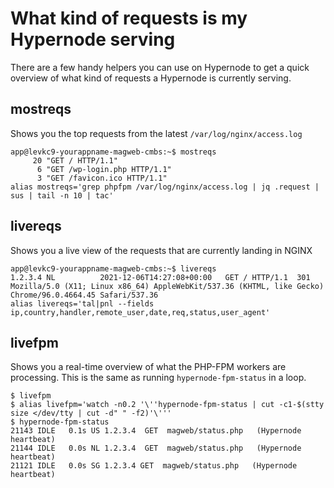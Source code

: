 # What kind of requests is my Hypernode serving

There are a few handy helpers you can use on Hypernode to get a quick overview of what kind of requests a Hypernode is currently serving.

## mostreqs

Shows you the top requests from the latest `/var/log/nginx/access.log`

```console
app@levkc9-yourappname-magweb-cmbs:~$ mostreqs
     20 "GET / HTTP/1.1"
      6 "GET /wp-login.php HTTP/1.1"
      3 "GET /favicon.ico HTTP/1.1"
alias mostreqs='grep phpfpm /var/log/nginx/access.log | jq .request | sus | tail -n 10 | tac'
```

## livereqs

Shows you a live view of the requests that are currently landing in NGINX

```console
app@levkc9-yourappname-magweb-cmbs:~$ livereqs
1.2.3.4	NL			2021-12-06T14:27:08+00:00	GET / HTTP/1.1	301	Mozilla/5.0 (X11; Linux x86_64) AppleWebKit/537.36 (KHTML, like Gecko) Chrome/96.0.4664.45 Safari/537.36
alias livereqs='tal|pnl --fields ip,country,handler,remote_user,date,req,status,user_agent'
```

## livefpm

Shows you a real-time overview of what the PHP-FPM workers are processing. This is the same as running `hypernode-fpm-status` in a loop.

```console
$ livefpm
$ alias livefpm='watch -n0.2 '\''hypernode-fpm-status | cut -c1-$(stty size </dev/tty | cut -d" " -f2)'\'''
$ hypernode-fpm-status
21143 IDLE   0.1s US 1.2.3.4  GET  magweb/status.php   (Hypernode heartbeat)
21144 IDLE   0.0s NL 1.2.3.4  GET  magweb/status.php   (Hypernode heartbeat)
21121 IDLE   0.0s SG 1.2.3.4 GET  magweb/status.php   (Hypernode heartbeat)
```
